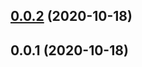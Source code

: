 ## [0.0.2](https://github.com/tyankatsu0105/pick-up-jira-ticket-id-action/compare/v0.0.1...v0.0.2) (2020-10-18)



## 0.0.1 (2020-10-18)



